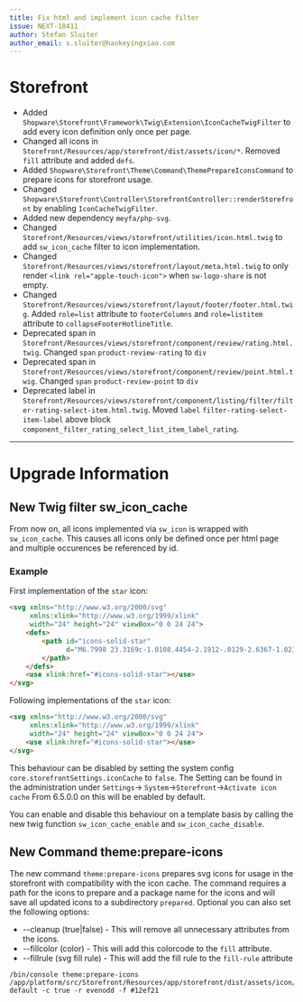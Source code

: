 ```yaml
---
title: Fix html and implement icon cache filter
issue: NEXT-18411
author: Stefan Sluiter
author_email: s.sluiter@haokeyingxiao.com
---
```

# Storefront
* Added `Shopware\Storefront\Framework\Twig\Extension\IconCacheTwigFilter` to add every icon definition only once per page.
* Changed all icons in `Storefront/Resources/app/storefront/dist/assets/icon/*`. Removed `fill` attribute and added `defs`.
* Added `Shopware\Storefront\Theme\Command\ThemePrepareIconsCommand` to prepare icons for storefront usage.
* Changed `Shopware\Storefront\Controller\StorefrontController::renderStorefront` by enabling `IconCacheTwigFilter`.
* Added new dependency `meyfa/php-svg`.
* Changed `Storefront/Resources/views/storefront/utilities/icon.html.twig` to add `sw_icon_cache` filter to icon implementation.
* Changed `Storefront/Resources/views/storefront/layout/meta.html.twig` to only render `<link rel="apple-touch-icon">` when `sw-logo-share` is not empty.
* Changed `Storefront/Resources/views/storefront/layout/footer/footer.html.twig`. Added `role=list` attribute to `footerColumns` and `role=listitem` attribute to `collapseFooterHotlineTitle`.
* Deprecated span in `Storefront/Resources/views/storefront/component/review/rating.html.twig`. Changed `span` `product-review-rating` to `div`
* Deprecated span in `Storefront/Resources/views/storefront/component/review/point.html.twig`. Changed `span` `product-review-point` to `div`
* Deprecated label in `Storefront/Resources/views/storefront/component/listing/filter/filter-rating-select-item.html.twig`. Moved `label` `filter-rating-select-item-label` above block `component_filter_rating_select_list_item_label_rating`.

___
# Upgrade Information

## New Twig filter sw_icon_cache
From now on, all icons implemented via `sw_icon` is wrapped with `sw_icon_cache`. 
This causes all icons only be defined once per html page and multiple occurences be referenced by id.
### Example
First implementation of the `star` icon:
```html
<svg xmlns="http://www.w3.org/2000/svg" 
     xmlns:xlink="http://www.w3.org/1999/xlink" 
     width="24" height="24" viewBox="0 0 24 24">
    <defs>
        <path id="icons-solid-star" 
              d="M6.7998 23.3169c-1.0108.4454-2.1912-.0129-2.6367-1.0237a2 2 0 0 1-.1596-1.008l.5724-5.6537L.7896 11.394c-.736-.8237-.6648-2.088.1588-2.824a2 2 0 0 1 .9093-.4633l5.554-1.2027 2.86-4.9104c.556-.9545 1.7804-1.2776 2.7349-.7217a2 2 0 0 1 .7216.7217l2.86 4.9104 5.554 1.2027c1.0796.2338 1.7652 1.2984 1.5314 2.378a2 2 0 0 1-.4633.9093l-3.7863 4.2375.5724 5.6538c.1113 1.0989-.6894 2.08-1.7883 2.1912a2 2 0 0 1-1.008-.1596L12 21.0254l-5.2002 2.2915z">
        </path>
    </defs>
    <use xlink:href="#icons-solid-star"></use>
</svg>
```
Following implementations of the `star` icon:
```html
<svg xmlns="http://www.w3.org/2000/svg" 
     xmlns:xlink="http://www.w3.org/1999/xlink" 
     width="24" height="24" viewBox="0 0 24 24">
    <use xlink:href="#icons-solid-star"></use>
</svg>
```
This behaviour can be disabled by setting the system config `core.storefrontSettings.iconCache` to `false`.
The Setting can be found in the administration under `Settings`-> `System`->`Storefront`->`Activate icon cache`
From 6.5.0.0 on this will be enabled by default.

You can enable and disable this behaviour on a template basis by calling the new twig function `sw_icon_cache_enable`
and `sw_icon_cache_disable`.

## New Command theme:prepare-icons
The new command `theme:prepare-icons` prepares svg icons for usage in the storefront with compatibility with the icon cache.
The command requires a path for the icons to prepare and a package name for the icons and will save all updated icons to a subdirectory `prepared`.
Optional you can also set the following options:
* --cleanup (true|false) - This will remove all unnecessary attributes from the icons.
* --fillcolor (color) - This will add this colorcode to the `fill` attribute.
* --fillrule (svg fill rule) - This will add the fill rule to the `fill-rule` attribute
```
/bin/console theme:prepare-icons /app/platform/src/Storefront/Resources/app/storefront/dist/assets/icon/default/ default -c true -r evenodd -f #12ef21
``` 
